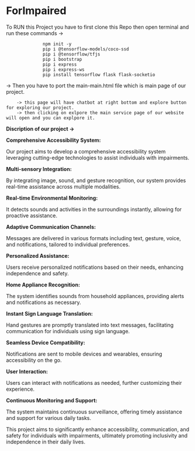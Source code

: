 # ForImpaired
To RUN this Project you have to first clone this Repo then open terminal and run these commands ->

                  npm init -y
                  pip i @tensorflow-models/coco-ssd
                  pip i @tensorflow/tfjs
                  pip i bootstrap
                  pip i express
                  pip i express-ws
                  pip install tensorflow flask flask-socketio

-> Then you have to port the main-main.html file which is main page of our project.

        -> this page will have chatbot at right bottom and explore button for exploring our project.
        -> then clicking on exlpore the main service page of our website will open and you can explpore it.

        
**Discription of our project ->**

**Comprehensive Accessibility System:**

  Our project aims to develop a comprehensive accessibility system leveraging cutting-edge technologies to assist individuals   with impairments.
  
**Multi-sensory Integration:**

  By integrating image, sound, and gesture recognition, our system provides real-time assistance across multiple modalities.
  
**Real-time Environmental Monitoring:**

  It detects sounds and activities in the surroundings instantly, allowing for proactive assistance.
  
**Adaptive Communication Channels:**

  Messages are delivered in various formats including text, gesture, voice, and notifications, tailored to individual preferences.
  
**Personalized Assistance:**

   Users receive personalized notifications based on their needs, enhancing independence and safety.
   
**Home Appliance Recognition:**

   The system identifies sounds from household appliances, providing alerts and notifications as necessary.
   
**Instant Sign Language Translation:**

  Hand gestures are promptly translated into text messages, facilitating communication for individuals using sign language.
  
**Seamless Device Compatibility:**

  Notifications are sent to mobile devices and wearables, ensuring accessibility on the go.
  
**User Interaction:**

  Users can interact with notifications as needed, further customizing their experience.
  
**Continuous Monitoring and Support:**

  The system maintains continuous surveillance, offering timely assistance and support for various daily tasks.

This project aims to significantly enhance accessibility, communication, and safety for individuals with impairments, ultimately promoting inclusivity and independence in their daily lives.
        
